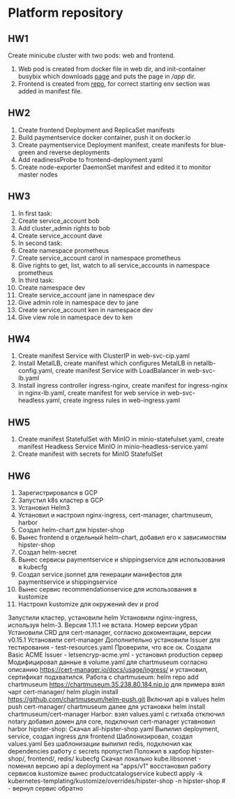 # Platform repository
## HW1
Create minicube cluster with two pods: web and frontend.
1. Web pod is created from docker file in web dir, and init-container busybix which  downloads [page](https://tinyurl.com/otus-k8s-intro) and puts the page in */app* dir.
2. Frontend is created from [repo](https://github.com/GoogleCloudPlatform/microservices-demo), for correct starting env section was added in manifest file.

## HW2
1. Create frontend Deployment and ReplicaSet manifests
2. Build paymentservice docker container, push it on docker.io
3. Create paymentservice Deployment manifest, create manifests for blue-green and reverse deployments
4. Add readinessProbe to frontend-deployment.yaml
5. Create node-exporter DaemonSet manifest and edited it to monitor master nodes

## HW3
1. In first task:
  1. Create service_account bob
  2. Add cluster_admin rights to bob
  3. Create service_account dave
2. In second task:
  1. Create namespace prometheus
  2. Create service_account carol in namespace prometheus
  3. Give rights to get, list, watch to all service_accounts in namespace prometheus
3. In third task:
  1. Create namespace dev
  2. Create service_account jane in namespace dev
  3. Give admin role in namespace dev to jane
  4. Create service_account ken in namespace dev
  5. Give view role in namespace dev to ken

## HW4
1. Create manifest Service with ClusterIP in web-svc-cip.yaml
2. Install MetalLB, create manifest which configures MetalLB in netallb-config.yaml, create manifest Service with LoadBalancer in web-svc-lb.yaml
3. Install ingress controller ingress-nginx, create manifest for ingress-nginx in nginx-lb.yaml, create manifest for web service in web-svc-headless.yaml, create ingress rules in web-ingress.yaml

## HW5
1. Create manifest StatefulSet with MinIO in minio-statefulset.yaml, create manifest Headkess Service MinIO in minio-headless-service.yaml
2. Create manifest with secrets for MinIO StatefulSet

## HW6
1. Зарегистрировался в GCP
2. Запустил k8s кластер в GCP
3. Установил Helm3
4. Установил и настроил nginx-ingress, cert-manager, chartmuseum, harbor
5. Создал helm-chart для hipster-shop
6. Вынес frontend в отдельный helm-chart, добавил его к зависимостям hipster-shop
7. Создал helm-secret
8. Вынес сервисы paymentservice и shippingservice для использования в kubecfg
9. Создал service.jsonnet для генерации манифестов для paymentservice и shippingservice
10. Вынес сервис recommendationservice для использования в kustomize
11. Настроил kustomize для окружений dev и prod



Запустили кластер, установили helm
Установили nginx-ingress, используя helm-3. Версия 1.11.1 не встала. Номер версии убрал
Установили CRD для cert-manager, согласно докоментации, версии v0.15.1
Установили cert-manager
Дополнительно установили Issuer для тестирования - test-resources.yaml
Проверили, что все ок.
Создали Basic ACME Issuer - letsencryp-acme.yml - установил production сервер
Модифицировал данные в volume.yaml для chartmuseum согласно описанию https://cert-manager.io/docs/usage/ingress/ и установил, сертификат подхватился.
Работа с chartmuseum:
helm repo add chartmuseum https://chartmuseum.35.238.80.184.nip.io
для примера взял чарт cert-manager/
helm plugin install https://github.com/chartmuseum/helm-push.git
Включил api в values
helm push cert-manager/ chartmuseum
далее для установки helm install chartmuseum/cert-manager
Harbor:
взял values.yaml c гитхаба
отключил notary
добавил домен для core, подключил cert-manager
уставновил harbor
hipster-shop:
Скачал all-hipster-shop.yaml
Выпилил deployment, service, создал ingress для frontend
Шаблонизировал, создал values.yaml
Без шаблонизации выпилил redis, подключил как dependencies
работу с secrets пропустил
Положил в харбор hipster-shop/, frontend/, redis/
kubecfg
Скачал локально kube.libsonnet - поменял версию api а deployment на "apps/v1"
восстановил работу сервисов
kustomize
вынес productcatalogservice
kubectl apply -k kubernetes-templating/kustomize/overrides/hipster-shop -n hipster-shop # - вернул сервис обратно
